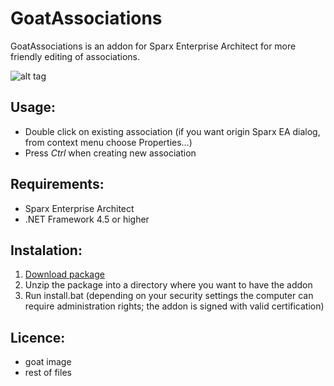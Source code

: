 # GoatAssociations

GoatAssociations is an addon for Sparx Enterprise Architect for more friendly editing of associations.

![alt tag](http://rydval.cz/res/GitHub/GoatAssociations/GoatAssociations.png)

## Usage:
* Double click on existing association (if you want origin Sparx EA dialog, from context menu choose Properties…)
* Press *Ctrl* when creating new association

## Requirements:
* Sparx Enterprise Architect
* .NET Framework 4.5 or higher

## Instalation:
1. [Download package](http://rydval.cz/GoatAssociations/GoatAssociations.zip)
2. Unzip the package into a directory where you want to have the addon
3. Run install.bat (depending on your security settings the computer can require administration rights; the addon is signed with valid certification)

## Licence:
* goat image
* rest of files
